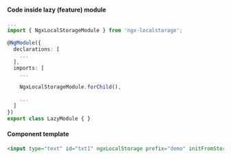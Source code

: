 #### Code inside lazy (feature) module

```ts
...
import { NgxLocalStorageModule } from 'ngx-localstorage';

@NgModule({
  declarations: [
    ...
  ],
  imports: [
    ...

    NgxLocalStorageModule.forChild(),

    ...
  ]
})
export class LazyModule { }
```

#### Component template

```html
<input type="text" id="txt1" ngxLocalStorage prefix="demo" initFromStorage="true" forEvent="input" [valuePath]="['value']" />
```
